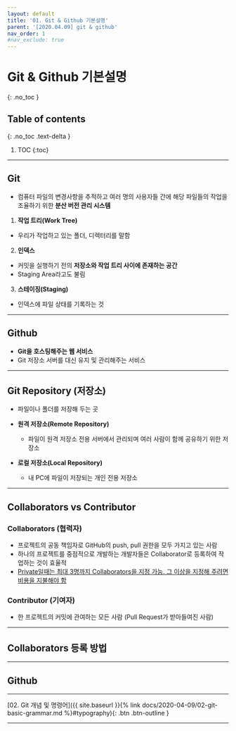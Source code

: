 ```yaml
---
layout: default
title: '01. Git & Github 기본설명'
parent: '[2020.04.09] git & github'
nav_order: 1
#nav_exclude: true
---
```


# Git & Github 기본설명
{: .no_toc }

## Table of contents
{: .no_toc .text-delta }

1. TOC
{:toc}

---

## Git
 - 컴퓨터 파일의 변경사항을 추적하고 여러 명의 사용자들 간에 해당 파일들의 작업을 조율하기 위한 **분산 버전 관리 시스템**

 1. **작업 트리(Work Tree)**
   - 우리가 작업하고 있는 폴더, 디렉터리를 말함

 2. **인덱스**
   - 커밋을 실행하기 전의 **저장소와 작업 트리 사이에 존재하는 공간**
   - Staging Area라고도 불림

 3. **스테이징(Staging)**
   - 인덱스에 파일 상태를 기록하는 것

---

## Github
 - **Git을 호스팅해주는 웹 서비스**
 - Git 저장소 서버를 대신 유지 및 관리해주는 서비스

---

## Git Repository (저장소)
 - 파일이나 폴더를 저장해 두는 곳

 - **원격 저장소(Remote Repository)**
   - 파일이 원격 저장소 전용 서버에서 관리되며 여러 사람이 함께 공유하기 위한 저장소
 - **로컬 저장소(Local Repository)**
   - 내 PC에 파일이 저장되는 개인 전용 저장소

---

## Collaborators vs Contributor

### Collaborators (협력자)
 - 프로젝트의 공동 책임자로 GitHub의 push, pull 권한을 모두 가지고 있는 사람
 - 하나의 프로젝트를 중점적으로 개발하는 개발자들은 Collaborator로 등록하여 작업하는 것이 효율적
 - <U>Private일때는 최대 3명까지 Collaborators을 지정 가능. 그 이상을 지정해 주려면 비용을 지불해야 함</U>

### Contributor (기여자)
 - 한 프로젝트의 커밋에 관여하는 모든 사람 (Pull Request가 받아들여진 사람)

---

## Collaborators 등록 방법

---

## Github

---

[02. Git 개념 및 명령어]({{ site.baseurl }}{% link docs/2020-04-09/02-git-basic-grammar.md %}#typography){: .btn .btn-outline }

---
